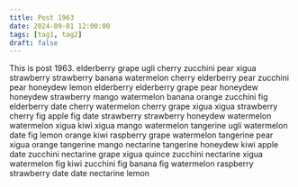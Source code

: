 ```yaml
---
title: Post 1963
date: 2024-09-01 12:00:00
tags: [tag1, tag2]
draft: false
---
```

This is post 1963.
elderberry
grape
ugli
cherry
zucchini
pear
xigua
strawberry
strawberry
banana
watermelon
cherry
elderberry
pear
zucchini
pear
honeydew
lemon
elderberry
elderberry
grape
pear
honeydew
honeydew
strawberry
mango
watermelon
banana
orange
zucchini
fig
elderberry
date
cherry
watermelon
cherry
grape
xigua
xigua
strawberry
cherry
fig
apple
fig
date
strawberry
strawberry
honeydew
watermelon
watermelon
xigua
kiwi
xigua
mango
watermelon
tangerine
ugli
watermelon
date
fig
lemon
orange
kiwi
raspberry
grape
watermelon
tangerine
pear
xigua
orange
tangerine
mango
nectarine
tangerine
honeydew
kiwi
apple
date
zucchini
nectarine
grape
xigua
quince
zucchini
nectarine
xigua
watermelon
fig
kiwi
zucchini
fig
banana
fig
watermelon
raspberry
strawberry
date
date
nectarine
lemon
